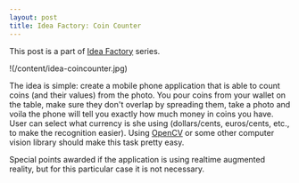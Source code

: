 ```yaml
---
layout: post
title: Idea Factory: Coin Counter
---
```


This post is a part of [Idea Factory](/2013/02/idea-factory/) series.

!(/content/idea-coincounter.jpg)

The idea is simple: create a mobile phone application that is able to count coins (and their values) from the photo.
You pour coins from your wallet on the table, make sure they don't overlap by spreading them, take a photo and voila
the phone will tell you exactly how much money in coins you have. User can select what currency is she using
(dollars/cents, euros/cents, etc., to make the recognition easier). Using [OpenCV](http://opencv.org/) or some
other computer vision library should make this task pretty easy.

Special points awarded if the application is using realtime augmented reality, but for this particular case it is not necessary.
